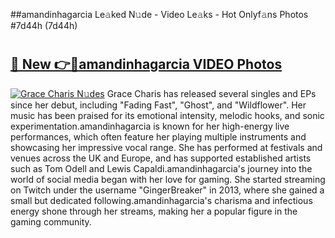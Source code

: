 ##amandinhagarcia Le𝚊ked N𝚞de - Video Le𝚊ks - Hot Onlyf𝚊ns Photos #7d44h (7d44h)

# <h2><a href="https://mediaupload.pro?title=amandinhagarcia&ref=9FEB">🔗 New 👉🔴amandinhagarcia VIDEO Photos</a></h2>

[![Grace Charis N𝚞des](https://i.imgur.com/rIISA9y.gif)](https://mediaupload.pro?title=amandinhagarcia&ref=9FEB)
Grace Charis has released several singles and EPs since her debut, including "Fading Fast", "Ghost", and "Wildflower". Her music has been praised for its emotional intensity, melodic hooks, and sonic experimentation.amandinhagarcia is known for her high-energy live performances, which often feature her playing multiple instruments and showcasing her impressive vocal range. She has performed at festivals and venues across the UK and Europe, and has supported established artists such as Tom Odell and Lewis Capaldi.amandinhagarcia's journey into the world of social media began with her love for gaming. She started streaming on Twitch under the username "GingerBreaker" in 2013, where she gained a small but dedicated following.amandinhagarcia's charisma and infectious energy shone through her streams, making her a popular figure in the gaming community.